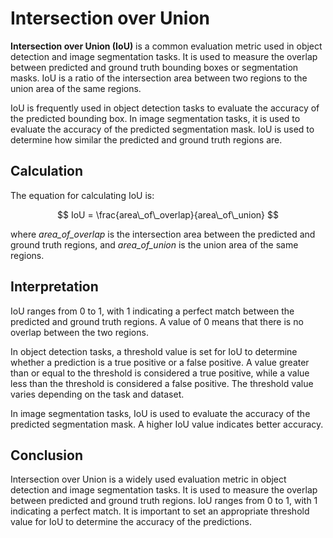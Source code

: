 # Intersection over Union

**Intersection over Union (IoU)** is a common evaluation metric used in object detection and image segmentation tasks. It is used to measure the overlap between predicted and ground truth bounding boxes or segmentation masks. IoU is a ratio of the intersection area between two regions to the union area of the same regions.

IoU is frequently used in object detection tasks to evaluate the accuracy of the predicted bounding box. In image segmentation tasks, it is used to evaluate the accuracy of the predicted segmentation mask. IoU is used to determine how similar the predicted and ground truth regions are.

## Calculation

The equation for calculating IoU is:

$$ IoU = \frac{area\_of\_overlap}{area\_of\_union} $$

where *area_of_overlap* is the intersection area between the predicted and ground truth regions, and *area_of_union* is the union area of the same regions.

## Interpretation

IoU ranges from 0 to 1, with 1 indicating a perfect match between the predicted and ground truth regions. A value of 0 means that there is no overlap between the two regions.

In object detection tasks, a threshold value is set for IoU to determine whether a prediction is a true positive or a false positive. A value greater than or equal to the threshold is considered a true positive, while a value less than the threshold is considered a false positive. The threshold value varies depending on the task and dataset.

In image segmentation tasks, IoU is used to evaluate the accuracy of the predicted segmentation mask. A higher IoU value indicates better accuracy.

## Conclusion

Intersection over Union is a widely used evaluation metric in object detection and image segmentation tasks. It is used to measure the overlap between predicted and ground truth regions. IoU ranges from 0 to 1, with 1 indicating a perfect match. It is important to set an appropriate threshold value for IoU to determine the accuracy of the predictions.
